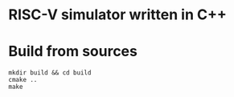 
# RISC-V simulator written in C++
# Build from sources
```shell
mkdir build && cd build
cmake ..
make
```
